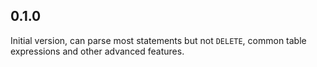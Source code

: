 ## 0.1.0
Initial version, can parse most statements but not `DELETE`, common table expressions and other
advanced features.
